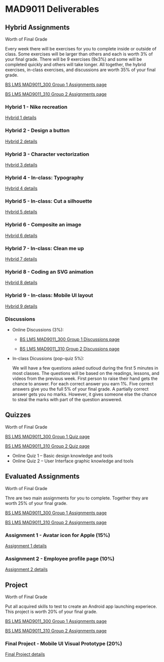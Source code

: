 # MAD9011 Deliverables

## Hybrid Assignments 

Worth <Badge type="error" text="35%"/> of Final Grade

Every week there will be exercises for you to complete inside or outside of class. Some exercises will be larger than others and each is worth 3% of your final grade. There will be 9 exercises (9x3%) and some will be completed quickly and others will take longer. All together, the hybrid exercises, in-class exercises, and discussions are worth 35% of your final grade.

[BS LMS MAD9011_300 Group 1 Assignments page](https://brightspace.algonquincollege.com/d2l/lms/dropbox/admin/folders_manage.d2l?ou=187946)

[BS LMS MAD9011_310 Group 2 Assignments page](https://brightspace.algonquincollege.com/d2l/lms/dropbox/admin/folders_manage.d2l?ou=187946)


### Hybrid 1 - Nike recreation

<Badge text="Due Sun. Sep 20 by 11:59pm"/>

[Hybrid 1 details](./hybrid1.md)


### Hybrid 2 - Design a button

<Badge text="Due Sun. Sep 27 by 11:59pm"/>

[Hybrid 2 details](./hybrid2.md)


### Hybrid 3 - Character vectorization

<Badge text="Due Sun. Oct 4 by 11:59pm"/>

[Hybrid 3 details](./hybrid3.md)


### Hybrid 4 - In-class: Typography

<Badge text="Due Wed./Thu. Oct 7/8 by 10am/12pm"/>

[Hybrid 4 details](./hybrid4.md)


### Hybrid 5 - In-class: Cut a silhouette

<Badge text="Due Wed./Thu. Oct 14/15  by 10am/12pm"/>

[Hybrid 5 details](./hybrid5.md)


### Hybrid 6 - Composite an image

<Badge text="Due Thu. Oct 25 by 11:59pm"/>

[Hybrid 6 details](./hybrid6.md)


### Hybrid 7 - In-class: Clean me up

<Badge text="Due Wed./Thu. Nov 4/5  by 10am/12pm"/>

[Hybrid 7 details](./hybrid7.md)


### Hybrid 8 - Coding an SVG animation

<Badge text="Due Sun. Nov 29 by 11:59pm"/>

[Hybrid 8 details](./hybrid8.md)


### Hybrid 9 - In-class: Mobile UI layout

<Badge text="Due Wed./Thu. Dec 2/3  by 10am/12pm"/>

[Hybrid 9 details](./hybrid9.md)


### Discussions
<Badge text="Various due dates"/>

- Online Discussions (3%): 
    - [BS LMS MAD9011_300 Group 1 Discussions page](https://brightspace.algonquincollege.com/d2l/le/187946/discussions/List)

    - [BS LMS MAD9011_310 Group 2 Discussions page](https://brightspace.algonquincollege.com/d2l/le/187946/discussions/List)

- In-class Dicussions (pop-quiz 5%): 

   We will have a few questions asked outloud during the first 5 minutes in most classes. The questions will be based on the readings, lessons, and videos from the previous week. First person to raise their hand gets the chance to answer. For each correct answer you earn 1%. Five correct answers give you the full 5% of your final grade. A partially correct answer gets you no marks. However, it gives someone else the chance to steal the marks with part of the question answered.


## Quizzes
Worth <Badge type="error" text="20%"/> of Final Grade

[BS LMS MAD9011_300 Group 1 Quiz page](https://brightspace.algonquincollege.com/d2l/lms/quizzing/user/quizzes_list.d2l?ou=187946)

[BS LMS MAD9011_310 Group 2 Quiz page](https://brightspace.algonquincollege.com/d2l/lms/quizzing/user/quizzes_list.d2l?ou=187946)

- Online Quiz 1 – Basic design knowledge and tools <Badge text="Due Fri. Oct 9 by 11:59pm"/>
- Online Quiz 2 – User Interface graphic knowledge and tools <Badge text="Due Fri. Nov 6 by 11:59pm"/>


## Evaluated Assignments

Worth <Badge type="error" text="25%"/> of Final Grade

Thre are two main assignments for you to complete. Together they are worth 25% of your final grade.

[BS LMS MAD9011_300 Group 1 Assignments page](https://brightspace.algonquincollege.com/d2l/lms/dropbox/admin/folders_manage.d2l?ou=187946)

[BS LMS MAD9011_310 Group 2 Assignments page](https://brightspace.algonquincollege.com/d2l/lms/dropbox/admin/folders_manage.d2l?ou=187946)

### Assignment 1 - Avatar icon for Apple (15%)

<Badge text="Due Sun. Oct 18 by 11:59pm" />

<Badge text="Peer Review Due Sun. Nov 8 by 11:59pm" />

[Assignment 1 details](./assg1.md)


### Assignment 2 - Employee profile page (10%)

<Badge text="Due Tue. Nov 15 by 11:59pm" />

[Assignment 2 details](./assg2.md)


## Project
Worth <Badge type="error" text="20%"/> of Final Grade

Put all acquired skills to test to create an Android app launching experiece. This project is worth 20% of your final grade. 

[BS LMS MAD9011_300 Group 1 Assignments page](https://brightspace.algonquincollege.com/d2l/lms/dropbox/admin/folders_manage.d2l?ou=187946)

[BS LMS MAD9011_310 Group 2 Assignments page](https://brightspace.algonquincollege.com/d2l/lms/dropbox/admin/folders_manage.d2l?ou=187946)

### Final Project - Mobile UI Visual Prototype (20%)
<Badge text="Due Fri. Dec 18 by 5pm" />

[Final Project details](./proj.md)